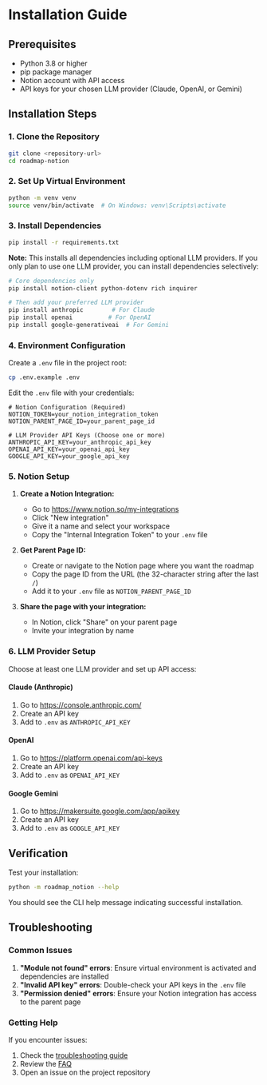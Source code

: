 # Installation Guide

## Prerequisites

- Python 3.8 or higher
- pip package manager
- Notion account with API access
- API keys for your chosen LLM provider (Claude, OpenAI, or Gemini)

## Installation Steps

### 1. Clone the Repository

```bash
git clone <repository-url>
cd roadmap-notion
```

### 2. Set Up Virtual Environment

```bash
python -m venv venv
source venv/bin/activate  # On Windows: venv\Scripts\activate
```

### 3. Install Dependencies

```bash
pip install -r requirements.txt
```

**Note:** This installs all dependencies including optional LLM providers. If you only plan to use one LLM provider, you can install dependencies selectively:

```bash
# Core dependencies only
pip install notion-client python-dotenv rich inquirer

# Then add your preferred LLM provider
pip install anthropic        # For Claude
pip install openai          # For OpenAI
pip install google-generativeai  # For Gemini
```

### 4. Environment Configuration

Create a `.env` file in the project root:

```bash
cp .env.example .env
```

Edit the `.env` file with your credentials:

```env
# Notion Configuration (Required)
NOTION_TOKEN=your_notion_integration_token
NOTION_PARENT_PAGE_ID=your_parent_page_id

# LLM Provider API Keys (Choose one or more)
ANTHROPIC_API_KEY=your_anthropic_api_key
OPENAI_API_KEY=your_openai_api_key
GOOGLE_API_KEY=your_google_api_key
```

### 5. Notion Setup

1. **Create a Notion Integration:**
   - Go to https://www.notion.so/my-integrations
   - Click "New integration"
   - Give it a name and select your workspace
   - Copy the "Internal Integration Token" to your `.env` file

2. **Get Parent Page ID:**
   - Create or navigate to the Notion page where you want the roadmap
   - Copy the page ID from the URL (the 32-character string after the last `/`)
   - Add it to your `.env` file as `NOTION_PARENT_PAGE_ID`

3. **Share the page with your integration:**
   - In Notion, click "Share" on your parent page
   - Invite your integration by name

### 6. LLM Provider Setup

Choose at least one LLM provider and set up API access:

#### Claude (Anthropic)
1. Go to https://console.anthropic.com/
2. Create an API key
3. Add to `.env` as `ANTHROPIC_API_KEY`

#### OpenAI
1. Go to https://platform.openai.com/api-keys
2. Create an API key
3. Add to `.env` as `OPENAI_API_KEY`

#### Google Gemini
1. Go to https://makersuite.google.com/app/apikey
2. Create an API key
3. Add to `.env` as `GOOGLE_API_KEY`

## Verification

Test your installation:

```bash
python -m roadmap_notion --help
```

You should see the CLI help message indicating successful installation.

## Troubleshooting

### Common Issues

1. **"Module not found" errors**: Ensure virtual environment is activated and dependencies are installed
2. **"Invalid API key" errors**: Double-check your API keys in the `.env` file
3. **"Permission denied" errors**: Ensure your Notion integration has access to the parent page

### Getting Help

If you encounter issues:
1. Check the [troubleshooting guide](troubleshooting.md)
2. Review the [FAQ](faq.md)
3. Open an issue on the project repository
